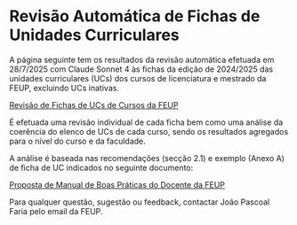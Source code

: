 # Revisão Automática de Fichas de Unidades Curriculares

A página seguinte tem os resultados da revisão automática efetuada em 28/7/2025 com Claude Sonnet 4 às fichas da edição de 2024/2025 das unidades curriculares (UCs) dos cursos de licenciatura e mestrado da FEUP, excluindo UCs inativas.

[Revisão de Fichas de UCs de Cursos da FEUP](https://joaopascoalfariafeup.github.io/AuditoriaFichasUCs/Auditoria_UCs_Cursos_FEUP/sumario_global.html)

É efetuada uma revisão individual de cada ficha bem como uma análise da coerência do elenco de UCs de cada curso, sendo os resultados agregados para o nível do curso e da faculdade. 

A análise é baseada nas recomendações (secção 2.1) e exemplo (Anexo A) de ficha de UC indicados no seguinte documento: 

[Proposta de Manual de Boas Práticas do Docente da FEUP](https://joaopascoalfariafeup.github.io/AuditoriaFichasUCs/Manual%20do%20Docente%20da%20FEUP%20v0.9.pdf)  

Para qualquer questão, sugestão ou feedback, contactar João Pascoal Faria pelo email da FEUP.
